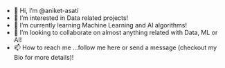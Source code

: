 - 👋 Hi, I’m @aniket-asati
- 👀 I’m interested in Data related projects!
- 🌱 I’m currently learning Machine Learning and AI algorithms!
- 💞️ I’m looking to collaborate on almost anything related with Data, ML or AI!
- 📫 How to reach me ...follow me here or send a message (checkout my Bio for more details)!

<!---
aniket-asati/aniket-asati is a ✨ special ✨ repository because its `README.md` (this file) appears on your GitHub profile.
You can click the Preview link to take a look at your changes.
--->
